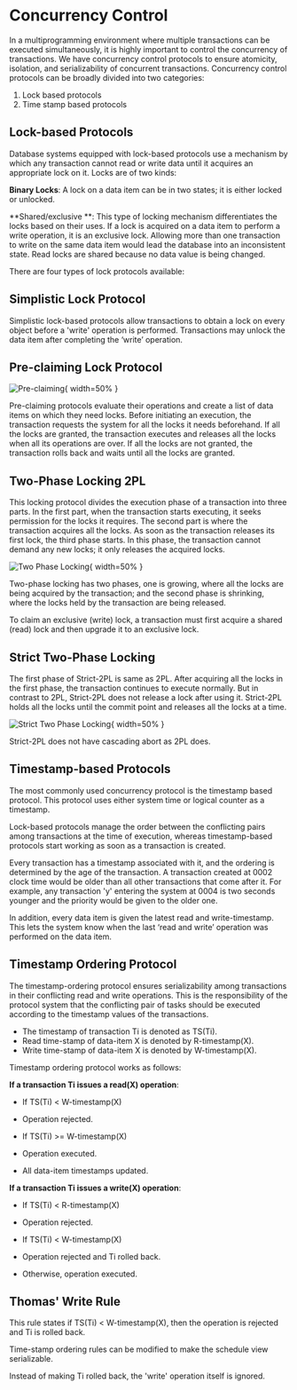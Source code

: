 # Concurrency Control

In a multiprogramming environment where multiple transactions can be executed simultaneously, it is highly important to control the concurrency of transactions. We have concurrency control protocols to ensure atomicity, isolation, and serializability of concurrent transactions. Concurrency control protocols can be broadly divided into two categories:

 1. Lock based protocols
 2. Time stamp based protocols

## Lock-based Protocols 

Database systems equipped with lock-based protocols use a mechanism by which any transaction cannot read or write data until it acquires an appropriate lock on it. Locks are of two kinds:

 **Binary Locks**: A lock on a data item can be in two states; it is either locked or unlocked.

 **Shared/exclusive **: This type of locking mechanism differentiates the locks based on their uses. If a lock is acquired on a data item to perform a write operation, it is an exclusive lock. Allowing more than one transaction to write on the same data item would lead the database into an inconsistent state. Read locks are shared because no data value is being changed.

There are four types of lock protocols available:

## Simplistic Lock Protocol

Simplistic lock-based protocols allow transactions to obtain a lock on every object before a 'write' operation is performed. Transactions may unlock the data item after completing the ‘write’ operation.

## Pre-claiming Lock Protocol

![Pre-claiming](fig/pre_claiming.png){ width=50% }

Pre-claiming protocols evaluate their operations and create a list of data items on which they need locks. Before initiating an execution, the transaction requests the system for all the locks it needs beforehand. If all the locks are granted, the transaction executes and releases all the locks when all its operations are over. If all the locks are not granted, the transaction rolls back and waits until all the locks are granted.


## Two-Phase Locking 2PL

This locking protocol divides the execution phase of a transaction into three parts. In the first part, when the transaction starts executing, it seeks permission for the locks it requires. The second part is where the transaction acquires all the locks. As soon as the transaction releases its first lock, the third phase starts. In this phase, the transaction cannot demand any new locks; it only releases the acquired locks.

![Two Phase Locking](fig/strict_2PL.png){ width=50% }

Two-phase locking has two phases, one is growing, where all the locks are being acquired by the transaction; and the second phase is shrinking, where the locks held by the transaction are being released.

To claim an exclusive (write) lock, a transaction must first acquire a shared (read) lock and then upgrade it to an exclusive lock.

## Strict Two-Phase Locking

The first phase of Strict-2PL is same as 2PL. After acquiring all the locks in the first phase, the transaction continues to execute normally. But in contrast to 2PL, Strict-2PL does not release a lock after using it. Strict-2PL holds all the locks until the commit point and releases all the locks at a time.

![Strict Two Phase Locking](fig/strict_2PL.png){ width=50% }

Strict-2PL does not have cascading abort as 2PL does.

## Timestamp-based Protocols

The most commonly used concurrency protocol is the timestamp based protocol. This protocol uses either system time or logical counter as a timestamp.

Lock-based protocols manage the order between the conflicting pairs among transactions at the time of execution, whereas timestamp-based protocols start working as soon as a transaction is created.

Every transaction has a timestamp associated with it, and the ordering is determined by the age of the transaction. A transaction created at 0002 clock time would be older than all other transactions that come after it. For example, any transaction 'y' entering the system at 0004 is two seconds younger and the priority would be given to the older one.

In addition, every data item is given the latest read and write-timestamp. This lets the system know when the last ‘read and write’ operation was performed on the data item.

## Timestamp Ordering Protocol

The timestamp-ordering protocol ensures serializability among transactions in their conflicting read and write operations. This is the responsibility of the protocol system that the conflicting pair of tasks should be executed according to the timestamp values of the transactions.

- The timestamp of transaction Ti is denoted as TS(Ti).
- Read time-stamp of data-item X is denoted by R-timestamp(X).
- Write time-stamp of data-item X is denoted by W-timestamp(X).

Timestamp ordering protocol works as follows:

 **If a transaction Ti issues a read(X) operation**:

- If TS(Ti) < W-timestamp(X)
+ Operation rejected.
- If TS(Ti) >= W-timestamp(X)
+ Operation executed.
- All data-item timestamps updated.

 **If a transaction Ti issues a write(X) operation**: 

- If TS(Ti) < R-timestamp(X)
+ Operation rejected.
- If TS(Ti) < W-timestamp(X)
+ Operation rejected and Ti rolled back.
- Otherwise, operation executed.

## Thomas' Write Rule

This rule states if TS(Ti) < W-timestamp(X), then the operation is rejected and Ti is rolled back.

Time-stamp ordering rules can be modified to make the schedule view serializable.

Instead of making Ti rolled back, the 'write' operation itself is ignored.
